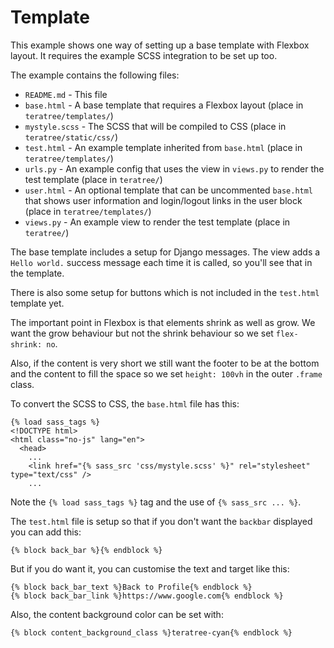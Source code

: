 # Template

This example shows one way of setting up a base template with Flexbox layout. It requires the example SCSS integration to be set up too.

The example contains the following files:

* `README.md` - This file
* `base.html` - A base template that requires a Flexbox layout (place in `teratree/templates/`)
* `mystyle.scss` - The SCSS that will be compiled to CSS (place in `teratree/static/css/`)
* `test.html` - An example template inherited from `base.html` (place in `teratree/templates/`)
* `urls.py` - An example config that uses the view in `views.py` to render the test template (place in `teratree/`)
* `user.html` - An optional template that can be uncommented `base.html` that shows user information and login/logout links in the user block (place in `teratree/templates/`)
* `views.py` - An example view to  render the test template (place in `teratree/`)


The base template includes a setup for Django messages. The view adds a `Hello world.` success message each time it is called, so you'll see that in the template.

There is also some setup for buttons which is not included in the `test.html` template yet.

The important point in Flexbox is that elements shrink as well as grow. We want the grow behaviour but not the shrink behaviour so we set `flex-shrink: no`.

Also, if the content is very short we still want the footer to be at the bottom and the content to fill the space so we set `height: 100vh` in the outer `.frame` class.

To convert the SCSS to CSS, the `base.html` file has this:

```
{% load sass_tags %}
<!DOCTYPE html>
<html class="no-js" lang="en">
  <head>
    ...
    <link href="{% sass_src 'css/mystyle.scss' %}" rel="stylesheet" type="text/css" />
    ...
```

Note the `{% load sass_tags %}` tag and the use of `{% sass_src ... %}`.

The `test.html` file is setup so that if you don't want the `backbar` displayed you can add this:

```
{% block back_bar %}{% endblock %}
```

But if you do want it, you can customise the text and target like this:


```
{% block back_bar_text %}Back to Profile{% endblock %}
{% block back_bar_link %}https://www.google.com{% endblock %}
```

Also, the content background color can be set with:

```
{% block content_background_class %}teratree-cyan{% endblock %}
```
